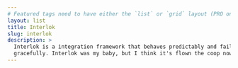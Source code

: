 ```yaml
---
# Featured tags need to have either the `list` or `grid` layout (PRO only).
layout: list
title: Interlok
slug: interlok
description: >
  Interlok is a integration framework that behaves predictably and fails
  gracefully. Interlok was my baby, but I think it's flown the coop now.
---
```

